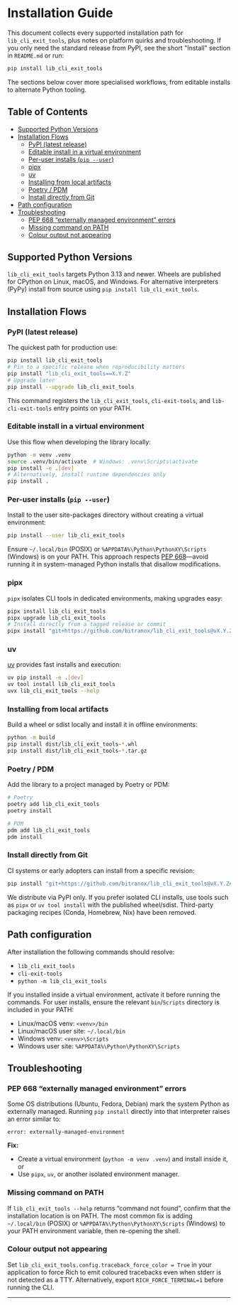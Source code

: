 # Installation Guide

This document collects every supported installation path for `lib_cli_exit_tools`, plus notes on platform quirks and troubleshooting. If you only need the standard release from PyPI, see the short "Install" section in `README.md` or run:

```bash
pip install lib_cli_exit_tools
```

The sections below cover more specialised workflows, from editable installs to alternate Python tooling.

## Table of Contents
- [Supported Python Versions](#supported-python-versions)
- [Installation Flows](#installation-flows)
  - [PyPI (latest release)](#pypi-latest-release)
  - [Editable install in a virtual environment](#editable-install-in-a-virtual-environment)
  - [Per-user installs (`pip --user`)](#per-user-installs-pip---user)
  - [pipx](#pipx)
  - [uv](#uv)
  - [Installing from local artifacts](#installing-from-local-artifacts)
  - [Poetry / PDM](#poetry--pdm)
  - [Install directly from Git](#install-directly-from-git)
- [Path configuration](#path-configuration)
- [Troubleshooting](#troubleshooting)
  - [PEP 668 “externally managed environment” errors](#pep-668-externally-managed-environment-errors)
  - [Missing command on PATH](#missing-command-on-path)
  - [Colour output not appearing](#colour-output-not-appearing)

## Supported Python Versions

`lib_cli_exit_tools` targets Python 3.13 and newer. Wheels are published for CPython on Linux, macOS, and Windows. For alternative interpreters (PyPy) install from source using `pip install lib_cli_exit_tools`.

## Installation Flows

### PyPI (latest release)

The quickest path for production use:

```bash
pip install lib_cli_exit_tools
# Pin to a specific release when reproducibility matters
pip install "lib_cli_exit_tools==X.Y.Z"
# Upgrade later
pip install --upgrade lib_cli_exit_tools
```

This command registers the `lib_cli_exit_tools`, `cli-exit-tools`, and `lib-cli-exit-tools` entry points on your PATH.

### Editable install in a virtual environment

Use this flow when developing the library locally:

```bash
python -m venv .venv
source .venv/bin/activate  # Windows: .venv\Scripts\activate
pip install -e .[dev]
# Alternatively, install runtime dependencies only
pip install .
```

### Per-user installs (`pip --user`)

Install to the user site-packages directory without creating a virtual environment:

```bash
pip install --user lib_cli_exit_tools
```

Ensure `~/.local/bin` (POSIX) or `%APPDATA%\Python\PythonXY\Scripts` (Windows) is on your PATH. This approach respects [PEP 668](https://peps.python.org/pep-0668/)—avoid running it in system-managed Python installs that disallow modifications.

### pipx

`pipx` isolates CLI tools in dedicated environments, making upgrades easy:

```bash
pipx install lib_cli_exit_tools
pipx upgrade lib_cli_exit_tools
# Install directly from a tagged release or commit
pipx install "git+https://github.com/bitranox/lib_cli_exit_tools@vX.Y.Z"
```

### uv

[uv](https://github.com/astral-sh/uv) provides fast installs and execution:

```bash
uv pip install -e .[dev]
uv tool install lib_cli_exit_tools
uvx lib_cli_exit_tools --help
```

### Installing from local artifacts

Build a wheel or sdist locally and install it in offline environments:

```bash
python -m build
pip install dist/lib_cli_exit_tools-*.whl
pip install dist/lib_cli_exit_tools-*.tar.gz
```

### Poetry / PDM

Add the library to a project managed by Poetry or PDM:

```bash
# Poetry
poetry add lib_cli_exit_tools
poetry install

# PDM
pdm add lib_cli_exit_tools
pdm install
```

### Install directly from Git

CI systems or early adopters can install from a specific revision:

```bash
pip install "git+https://github.com/bitranox/lib_cli_exit_tools@vX.Y.Z#egg=lib_cli_exit_tools"
```

We distribute via PyPI only. If you prefer isolated CLI installs, use tools such as `pipx` or `uv tool install` with the published wheel/sdist. Third-party packaging recipes (Conda, Homebrew, Nix) have been removed.

## Path configuration

After installation the following commands should resolve:

- `lib_cli_exit_tools`
- `cli-exit-tools`
- `python -m lib_cli_exit_tools`

If you installed inside a virtual environment, activate it before running the commands. For user installs, ensure the relevant `bin`/`Scripts` directory is included in your PATH:

- Linux/macOS venv: `<venv>/bin`
- Linux/macOS user site: `~/.local/bin`
- Windows venv: `<venv>\Scripts`
- Windows user site: `%APPDATA%\Python\PythonXY\Scripts`

## Troubleshooting

### PEP 668 “externally managed environment” errors

Some OS distributions (Ubuntu, Fedora, Debian) mark the system Python as externally managed. Running `pip install` directly into that interpreter raises an error similar to:

```
error: externally-managed-environment
```

**Fix:**
- Create a virtual environment (`python -m venv .venv`) and install inside it, or
- Use `pipx`, `uv`, or another isolated environment manager.

### Missing command on PATH

If `lib_cli_exit_tools --help` returns “command not found”, confirm that the installation location is on PATH. The most common fix is adding `~/.local/bin` (POSIX) or `%APPDATA%\Python\PythonXY\Scripts` (Windows) to your PATH environment variable, then re-opening the shell.

### Colour output not appearing

Set `lib_cli_exit_tools.config.traceback_force_color = True` in your application to force Rich to emit coloured tracebacks even when stderr is not detected as a TTY. Alternatively, export `RICH_FORCE_TERMINAL=1` before running the CLI.

---
